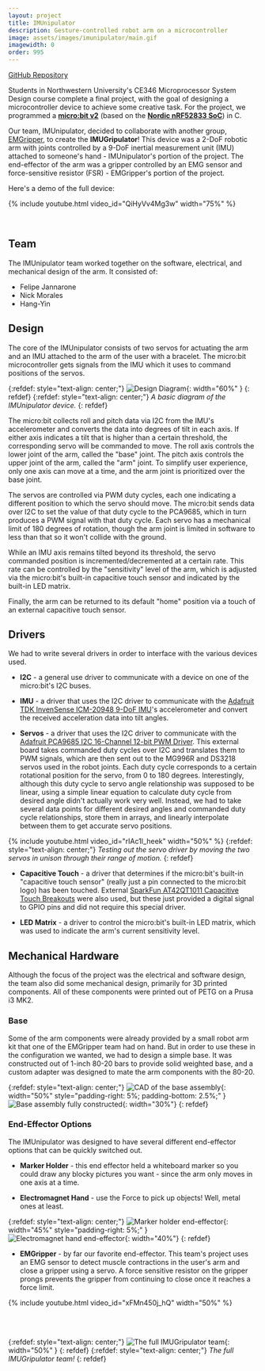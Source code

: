 ```yaml
---
layout: project
title: IMUnipulator
description: Gesture-controlled robot arm on a microcontroller
image: assets/images/imunipulator/main.gif
imagewidth: 0
order: 995
---
```


[GitHub Repository](https://github.com/hang-yin/IMUnipulator)

Students in Northwestern University's CE346 Microprocessor System Design course complete a final project, with the goal of designing a microcontroller device to achieve some creative task. For the project, we programmed a [**micro:bit v2**](https://tech.microbit.org/hardware/2-0-revision/) (based on the [**Nordic nRF52833 SoC**](https://www.nordicsemi.com/Products/nRF52833)) in C.

Our team, IMUnipulator, decided to collaborate with another group, [EMGripper](https://github.com/katie-hughes/emgripper), to create the **IMUGripulator**! This device was a 2-DoF robotic arm with joints controlled by a 9-DoF inertial measurement unit (IMU) attached to someone's hand - IMUnipulator's portion of the project. The end-effector of the arm was a gripper controlled by an EMG sensor and force-sensitive resistor (FSR) - EMGripper's portion of the project.

Here's a demo of the full device:

{% include youtube.html video_id="QiHyVv4Mg3w" width="75%" %}

<br>

## Team
The IMUnipulator team worked together on the software, electrical, and mechanical design of the arm. It consisted of:
- Felipe Jannarone
- Nick Morales
- Hang-Yin

## Design
The core of the IMUnipulator consists of two servos for actuating the arm and an IMU attached to the arm of the user with a bracelet. The micro:bit microcontroller gets signals from the IMU which it uses to command positions of the servos.

{:refdef: style="text-align: center;"}
![Design Diagram](/assets/images/imunipulator/design-diagram.png){: width="60%" }
{: refdef}
{:refdef: style="text-align: center;"}
_A basic diagram of the IMUnipulator device._
{: refdef}

The micro:bit collects roll and pitch data via I2C from the IMU's accelerometer and converts the data into degrees of tilt in each axis. If either axis indicates a tilt that is higher than a certain threshold, the corresponding servo will be commanded to move. The roll axis controls the lower joint of the arm, called the "base" joint. The pitch axis controls the upper joint of the arm, called the "arm" joint. To simplify user experience, only one axis can move at a time, and the arm joint is prioritized over the base joint.

The servos are controlled via PWM duty cycles, each one indicating a different position to which the servo should move. The micro:bit sends data over I2C to set the value of that duty cycle to the PCA9685, which in turn produces a PWM signal with that duty cycle. Each servo has a mechanical limit of 180 degrees of rotation, though the arm joint is limited in software to less than that so it won't collide with the ground.

While an IMU axis remains tilted beyond its threshold, the servo commanded position is incremented/decremented at a certain rate. This rate can be controlled by the "sensitivity" level of the arm, which is adjusted via the micro:bit's built-in capacitive touch sensor and indicated by the built-in LED matrix.

Finally, the arm can be returned to its default "home" position via a touch of an external capacitive touch sensor.

## Drivers
We had to write several drivers in order to interface with the various devices used.

- **I2C** - a general use driver to communicate with a device on one of the micro:bit's I2C buses.

- **IMU** - a driver that uses the I2C driver to communicate with the [Adafruit TDK InvenSense ICM-20948 9-DoF IMU](https://learn.adafruit.com/adafruit-tdk-invensense-icm-20948-9-dof-imu)'s accelerometer and convert the received acceleration data into tilt angles.

- **Servos** - a driver that uses the I2C driver to communicate with the [Adafruit PCA9685 I2C 16-Channel 12-bit PWM Driver](https://www.adafruit.com/product/815). This external board takes commanded duty cycles over I2C and translates them to PWM signals, which are then sent out to the MG996R and DS3218 servos used in the robot joints. Each duty cycle corresponds to a certain rotational position for the servo, from 0 to 180 degrees. Interestingly, although this duty cycle to servo angle relationship was supposed to be linear, using a simple linear equation to calculate duty cycle from desired angle didn't actually work very well. Instead, we had to take several data points for different desired angles and commanded duty cycle relationships, store them in arrays, and linearly interpolate between them to get accurate servo positions.

{% include youtube.html video_id="rIAc1I_heek" width="50%" %}
{:refdef: style="text-align: center;"}
_Testing out the servo driver by moving the two servos in unison through their range of motion._
{: refdef}

- **Capacitive Touch** - a driver that determines if the micro:bit's built-in "capacitive touch sensor" (really just a pin connected to the micro:bit logo) has been touched. External [SparkFun AT42QT1011 Capacitive Touch Breakouts](https://www.sparkfun.com/products/14520) were also used, but these just provided a digital signal to GPIO pins and did not require this special driver.

- **LED Matrix** - a driver to control the micro:bit's built-in LED matrix, which was used to indicate the arm's current sensitivity level.

## Mechanical Hardware
Although the focus of the project was the electrical and software design, the team also did some mechanical design, primarily for 3D printed components. All of these components were printed out of PETG on a Prusa i3 MK2.

### Base
Some of the arm components were already provided by a small robot arm kit that one of the EMGripper team had on hand. But in order to use these in the configuration we wanted, we had to design a simple base. It was constructed out of 1-inch 80-20 bars to provide solid weighted base, and a custom adapter was designed to mate the arm components with the 80-20.

{:refdef: style="text-align: center;"}
![CAD of the base assembly](/assets/images/imunipulator/base-cad.png){: width="50%" style="padding-right: 5%; padding-bottom: 2.5%;" }
![Base assembly fully constructed](/assets/images/imunipulator/base-complete.jpg){: width="30%"}
{: refdef}

### End-Effector Options
The IMUnipulator was designed to have several different end-effector options that can be quickly switched out.

- **Marker Holder** - this end effector held a whiteboard marker so you could draw any blocky pictures you want - since the arm only moves in one axis at a time.

- **Electromagnet Hand** - use the Force to pick up objects! Well, metal ones at least.

{:refdef: style="text-align: center;"}
![Marker holder end-effector](/assets/images/imunipulator/ee-marker-cad.png){: width="45%" style="padding-right: 5%;" }
![Electromagnet hand end-effector](/assets/images/imunipulator/ee-electromagnet-cad.png){: width="40%"}
{: refdef}

- **EMGripper** - by far our favorite end-effector. This team's project uses an EMG sensor to detect muscle contractions in the user's arm and close a gripper using a servo. A force sensitive resistor on the gripper prongs prevents the gripper from continuing to close once it reaches a force limit.

{% include youtube.html video_id="xFMn450j_hQ" width="50%" %}

<br>
<br>

{:refdef: style="text-align: center;"}
![The full IMUGripulator team](/assets/images/imunipulator/team.jpg){: width="50%" }
{: refdef}
{:refdef: style="text-align: center;"}
_The full IMUGripulator team!_
{: refdef}
